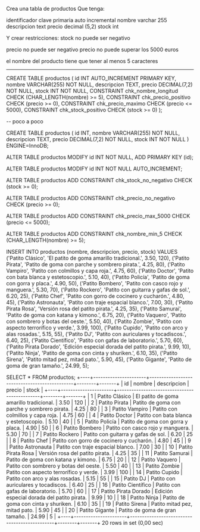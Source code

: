 Crea una tabla de productos
Que tenga:

identificador clave primaria auto incremental
nombre varchar 255
descripcion text
precio decimal (5,2)
stock int

Y crear restricciones:
stock no puede ser negativo

precio no puede ser negativo
precio no puede superar los 5000 euros

el nombre del producto tiene que tener al menos 5 caracteres

----

CREATE TABLE productos ( id INT AUTO_INCREMENT PRIMARY KEY, nombre VARCHAR(255) NOT NULL, descripcion TEXT, precio DECIMAL(7,2) NOT NULL, stock INT NOT NULL, CONSTRAINT chk_nombre_longitud CHECK (CHAR_LENGTH(nombre) >= 5), CONSTRAINT chk_precio_positivo CHECK (precio >= 0), CONSTRAINT chk_precio_maximo CHECK (precio <= 5000), CONSTRAINT chk_stock_positivo CHECK (stock >= 0) );

-- poco a poco

CREATE TABLE productos ( id INT, nombre VARCHAR(255) NOT NULL, descripcion TEXT, precio DECIMAL(7,2) NOT NULL, stock INT NOT NULL ) ENGINE=InnoDB;

ALTER TABLE productos MODIFY id INT NOT NULL, ADD PRIMARY KEY (id);

ALTER TABLE productos MODIFY id INT NOT NULL AUTO_INCREMENT;

ALTER TABLE productos ADD CONSTRAINT chk_stock_no_negativo CHECK (stock >= 0);

ALTER TABLE productos ADD CONSTRAINT chk_precio_no_negativo CHECK (precio >= 0);

ALTER TABLE productos ADD CONSTRAINT chk_precio_max_5000 CHECK (precio <= 5000);

ALTER TABLE productos ADD CONSTRAINT chk_nombre_min_5 CHECK (CHAR_LENGTH(nombre) >= 5);

INSERT INTO productos (nombre, descripcion, precio, stock) VALUES ('Patito Clásico', 'El patito de goma amarillo tradicional.', 3.50, 120), ('Patito Pirata', 'Patito de goma con parche y sombrero pirata.', 4.25, 80), ('Patito Vampiro', 'Patito con colmillos y capa roja.', 4.75, 60), ('Patito Doctor', 'Patito con bata blanca y estetoscopio.', 5.10, 40), ('Patito Policía', 'Patito de goma con gorra y placa.', 4.90, 50), ('Patito Bombero', 'Patito con casco rojo y manguera.', 5.30, 70), ('Patito Rockero', 'Patito con guitarra y gafas de sol.', 6.20, 25), ('Patito Chef', 'Patito con gorro de cocinero y cucharón.', 4.80, 45), ('Patito Astronauta', 'Patito con traje espacial blanco.', 7.00, 30), ('Patito Pirata Rosa', 'Versión rosa del patito pirata.', 4.25, 35), ('Patito Samurai', 'Patito de goma con katana y kimono.', 6.75, 20), ('Patito Vaquero', 'Patito con sombrero y botas del oeste.', 5.50, 40), ('Patito Zombie', 'Patito con aspecto terrorífico y verde.', 3.99, 100), ('Patito Cupido', 'Patito con arco y alas rosadas.', 5.15, 55), ('Patito DJ', 'Patito con auriculares y tocadiscos.', 6.40, 25), ('Patito Científico', 'Patito con gafas de laboratorio.', 5.70, 60), ('Patito Pirata Dorado', 'Edición especial dorada del patito pirata.', 9.99, 10), ('Patito Ninja', 'Patito de goma con cinta y shuriken.', 6.10, 35), ('Patito Sirena', 'Patito mitad pez, mitad pato.', 5.90, 45), ('Patito Gigante', 'Patito de goma de gran tamaño.', 24.99, 5);

SELECT * FROM productos;
+----+----------------------+----------------------------------------------+--------+-------+
| id | nombre               | descripcion                                  | precio | stock |
+----+----------------------+----------------------------------------------+--------+-------+
|  1 | Patito Clásico       | El patito de goma amarillo tradicional.      |   3.50 |   120 |
|  2 | Patito Pirata        | Patito de goma con parche y sombrero pirata. |   4.25 |    80 |
|  3 | Patito Vampiro       | Patito con colmillos y capa roja.            |   4.75 |    60 |
|  4 | Patito Doctor        | Patito con bata blanca y estetoscopio.       |   5.10 |    40 |
|  5 | Patito Policía       | Patito de goma con gorra y placa.            |   4.90 |    50 |
|  6 | Patito Bombero       | Patito con casco rojo y manguera.            |   5.30 |    70 |
|  7 | Patito Rockero       | Patito con guitarra y gafas de sol.          |   6.20 |    25 |
|  8 | Patito Chef          | Patito con gorro de cocinero y cucharón.     |   4.80 |    45 |
|  9 | Patito Astronauta    | Patito con traje espacial blanco.            |   7.00 |    30 |
| 10 | Patito Pirata Rosa   | Versión rosa del patito pirata.              |   4.25 |    35 |
| 11 | Patito Samurai       | Patito de goma con katana y kimono.          |   6.75 |    20 |
| 12 | Patito Vaquero       | Patito con sombrero y botas del oeste.       |   5.50 |    40 |
| 13 | Patito Zombie        | Patito con aspecto terrorífico y verde.      |   3.99 |   100 |
| 14 | Patito Cupido        | Patito con arco y alas rosadas.              |   5.15 |    55 |
| 15 | Patito DJ            | Patito con auriculares y tocadiscos.         |   6.40 |    25 |
| 16 | Patito Científico    | Patito con gafas de laboratorio.             |   5.70 |    60 |
| 17 | Patito Pirata Dorado | Edición especial dorada del patito pirata.   |   9.99 |    10 |
| 18 | Patito Ninja         | Patito de goma con cinta y shuriken.         |   6.10 |    35 |
| 19 | Patito Sirena        | Patito mitad pez, mitad pato.                |   5.90 |    45 |
| 20 | Patito Gigante       | Patito de goma de gran tamaño.               |  24.99 |     5 |
+----+----------------------+----------------------------------------------+--------+-------+
20 rows in set (0,00 sec)


